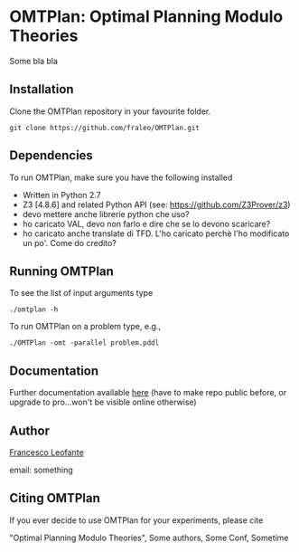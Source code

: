 # OMTPlan: Optimal Planning Modulo Theories

Some bla bla

## Installation

Clone the OMTPlan repository in your favourite folder.
	
	git clone https://github.com/fraleo/OMTPlan.git


## Dependencies

To run OMTPlan, make sure you have the following installed

* Written in Python 2.7
* Z3 [4.8.6] and related Python API (see: https://github.com/Z3Prover/z3)
* devo mettere anche librerie python che uso?
* ho caricato VAL, devo non farlo e dire che se lo  devono scaricare?
* ho caricato anche translate di TFD. L'ho caricato perchè l'ho modificato un po'. Come do credito?

## Running OMTPlan

To see the list of input arguments type

	./omtplan -h

To run OMTPlan on a problem type, e.g.,

	./OMTPlan -omt -parallel problem.pddl


## Documentation

Further documentation available [here](https://fraleo.github.io/OMTPlan/)
(have to make repo public before, or upgrade to pro...won't be visible 
online otherwise)


## Author

[Francesco Leofante](https://github.com/fraleo)

email: something


## Citing OMTPlan

If you ever decide to use OMTPlan for your experiments, please cite

"Optimal Planning Modulo Theories", Some authors, Some Conf, Sometime






